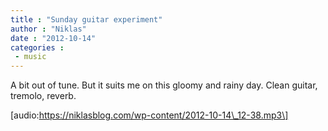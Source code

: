 ```yaml
---
title : "Sunday guitar experiment"
author : "Niklas"
date : "2012-10-14"
categories : 
 - music
---
```


A bit out of tune. But it suits me on this gloomy and rainy day. Clean guitar, tremolo, reverb.

\[audio:https://niklasblog.com/wp-content/2012-10-14\_12-38.mp3\]
